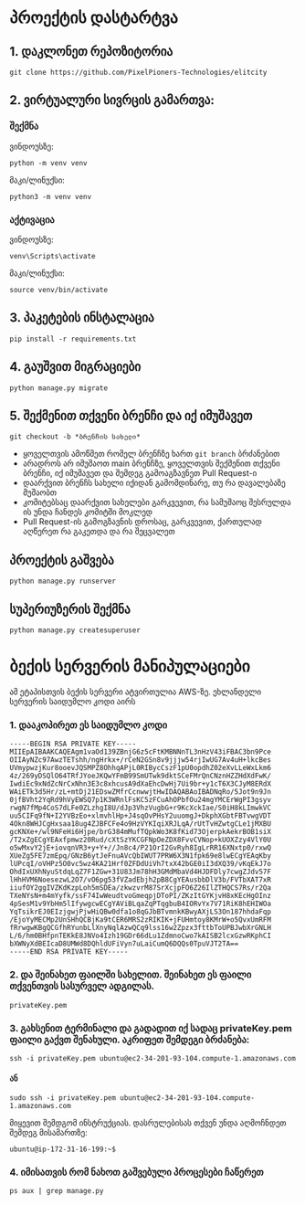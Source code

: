 # პროექტის დასტარტვა

## 1. დაკლონეთ რეპოზიტორია

```
git clone https://github.com/PixelPioners-Technologies/elitcity
```

## 2. ვირტუალური სივრცის გამართვა:

### შექმნა

ვინდოუსზე:

```
python -m venv venv
```

მაკი/ლინუქსი:

```
python3 -m venv venv
```

### აქტივაცია

ვინდოუსზე:

```
venv\Scripts\activate
```

მაკი/ლინუქსი:

```
source venv/bin/activate
```

## 3. პაკეტების ინსტალაცია

```
pip install -r requirements.txt
```

## 4. გაუშვით მიგრაციები

```
python manage.py migrate
```

## 5. შექმენით თქვენი ბრენჩი და იქ იმუშავეთ

```
git checkout -b *ბრენჩის სახელი*
```

- ყოველთვის ამოწმეთ რომელ ბრენჩზე ხართ `git branch` ბრძანებით
- არადროს არ იმუშაოთ main ბრენჩზე, ყოველთვის შექმენით თქვენი ბრენჩი, იქ იმუშავეთ და შემდეგ გამოაგზავნეთ Pull Request-ი
- დაარქვით ბრენჩს სახელი იქიდან გამომდინარე, თუ რა დავალებაზე მუშაობთ
- კომიტებსაც დაარქვით სახელები გარკვევით, რა სამუშაოც შესრულდა ის უნდა ჩანდეს კომიტში მოკლედ
- Pull Request-ის გამოგზავნის დროსაც, გარკვევით, ქართულად აღწერეთ რა გაკეთდა და რა შეცვალეთ

## პროექტის გაშვება

```
python manage.py runserver
```

## სუპერიუზერის შექმნა

```
python manage.py createsuperuser
```

# ბექის სერვერის მანიპულაციები

ამ ეტაპისთვის ბექის სერვერი ატვირთულია AWS-ზე.
ეხლანდელი სერვერის საიდუმლო კოდი აირს

### 1. დააკოპირეთ ეს საიდუმლო კოდი

```
-----BEGIN RSA PRIVATE KEY-----
MIIEpAIBAAKCAQEAgm1vaOd139ZBnjG6z5cFtKMBNNnTL3nHzV43iFBAC3bn9Pce
OIIAyNZc97AwzTETshh/ngHrkx+/rCeN2GSn8v9jjjw54rjIwUG7Av4uH+lkcBes
UVmypwzjKur8ooevJQSMPZ8OhhqAPjL0RIBycCszF1pU0opdhZ02eXvLLeWxLkm6
4z/269yDSQlO64TRfJYoeJKQwYFmB99SmUTwk9dktSCeFMrQnCNznHZZHdXdFwK/
IwdiEc9xNdZcNrCxNhn3E3c8xhcusA9dXaEhcDwHj7Ui9br+y1cT6X3CJyM8ERdX
WAiETk3d5Hr/zL+mtDj21EDswZMfrCcnwwjtHwIDAQABAoIBADNqRo/5Jot9n9Jn
0jfBVht2YqRd9hVyEWSQ7p1K3WRnlFsKC5zFCuAhOPbfOu24mgYMCErWgPI3gsyv
rwgN7fMp4CoS7dLFe0ZLzhgI8U/dJp3VhzVugbG+r9KcXckIae/S0iH8kLImwkVC
uu5CIFq9fN+I2YVBzEo+xlmvhlHp+J4sqOvPHsY2uuomgJ+DkphXGbtFBTvwgVDT
4Okn8WHJCgHxsaa18ug4ZJBFCFe4o9HzVYKIqiXRJLqA/rUtTvHZwtgCLe1jMXBU
gcKNXe+/wl9NFeHi6Hjpe/brG384mMufTQpkWo3K8fKid73OjerpkAekrBOB1siX
/T2xZgECgYEAxfpmwz20Rud/cXtSzYKCGFNpOeZDX8FvvCVNop+kUOXZzy4VlY0U
o5wMxvY2jE+iovqnVR3+y+Y+//Jn8c4/P21OrI2GvRyh8IgLrRR16XNxtp0/rxwQ
XUeZg5FE7zmEpq/GNzB6ytJeFnuAVcQbIWUT7PRW6X3N1fpk69e8lwECgYEAqKby
lUPcqI/oVHPz5O0vc5wz4KA21Hrf0ZFDdUiVh7txX42bGE0iI3dXQ39/vKqEkJ7o
OhdIxUXhNyuStdqLqZ7F1ZGw+31U83Jm78hH3GMdMbaVd4HJDFDly7cwgZJdv57F
lHhHVM6NoesezwL2O7/vO6pg53fVZadEbjh2pB8CgYEAusbbDlV3b/FVTbXAT7xR
iiufOY2ggIVZKdKzpLoh5mSDEa/zkwzvrM87SrXcjpFO6Z26IlZTHQCS7Rs/r2Qa
TXeNYsN+m4mYyfk/ssF74IwWeudtvoGmeqpjDToPI/ZKzItGYKjvH8xKEcHgOInz
4pSesM1v9YbHm5lIfywgcwECgYAViBLqaZqPTqgbuB4IORvYx7V71RiK8hEHIWOa
YqTsikrEJ0EIzjgwjPjwHiQBw0dfa1o8qGJbBTvmnkKBwyAXjLS3On187hhdaFqp
/EjoYyMECMp2UnSHhQCBjKa9tCER6MRS2zRIKIK+jFUHmtoy8KMrW+o5QvxUmRFM
fRrwgwKBgQCGfhRYunbLlXnyNqlAzwQCq9lss16w2Zpzx3fttbToUPBJwbXrGNLH
L/6/hm0BHfpnTEKkE8JNVo4Izh19GDr66dLu1ZdmnoCwo7kAISB2lcxGzwRKphCI
bXWNyXdBEIcaD8UMWd8DQhldUFiVyn7uLaiCumQ6DQQs0TpuVJT2TA==
-----END RSA PRIVATE KEY-----
```

### 2. და შეინახეთ ფაილში სახელით. შეინახეთ ეს ფაილი თქვენთვის სასურველ ადგილას.

```
privateKey.pem
```

### 3. გახსენით ტერმინალი და გადადით იქ სადაც privateKey.pem ფაილი გაქვთ შენახული. აკრიფეთ შემდეგი ბრძანება:

```
ssh -i privateKey.pem ubuntu@ec2-34-201-93-104.compute-1.amazonaws.com
```

#### ან

```
sudo ssh -i privateKey.pem ubuntu@ec2-34-201-93-104.compute-1.amazonaws.com
```

მიყევით შემდგომ ინსტრუქციას. დასრულებისას თქვენ უნდა აღმოჩნდეთ შემდეგ მისამართზე:

```
ubuntu@ip-172-31-16-199:~$
```

### 4. იმისათვის რომ ნახოთ გაშვებული პროცესები ჩაწერეთ

```
ps aux | grep manage.py
```
